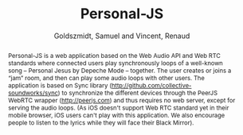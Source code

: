 --- 
title: "Personal-JS" 
abstract: "Personal-JS is a web application based on the Web Audio API and Web RTC standards where connected users play synchronously loops of a well-known song – Personal Jesus by Depeche Mode – together. The user creates or joins a “jam” room, and then can play some audio loops with other users. The application is based on Sync library (http://github.com/collective-soundworks/sync) to synchronize the different devices through the PeerJS WebRTC wrapper (http://peerjs.com) and thus requires no web server, except for serving the audio loops. (As iOS doesn't support Web RTC standard yet in their mobile browser, iOS users can't play with this application. We also encourage people to listen to the lyrics while they will face their Black Mirror)." 
address: "Atlanta, Georgia" 
author: "Goldszmidt, Samuel and Vincent, Renaud"
webAuthor: "Christian Baumann, Johanna Friederike, Jan-Torsten Milde" 
booktitle: "Proceedings of the International Web Audio Conference" 
editor: "Freeman, Jason and Lerch, Alexander and Paradis, Matthew" 
month: "Proceedings of the International Web Audio Conference"
pages: "1-1" 
publisher: "Georgia Tech" 
series: "WAC '18"
track: "Artwork"  
year: "2016" 
id: "2016_EA_30" 
tags: year2016
media: none 
pdflink: /_data/papers/pdf/2016/2016_30.pdf
ISSN: 2663-5844
---